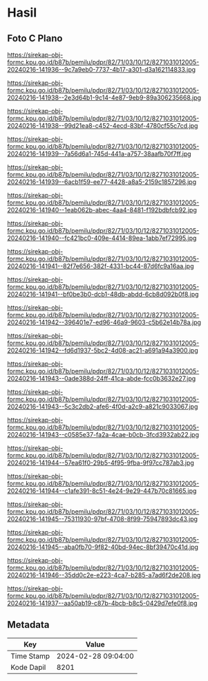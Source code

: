 # Hasil

## Foto C Plano

https://sirekap-obj-formc.kpu.go.id/b87b/pemilu/pdpr/82/71/03/10/12/8271031012005-20240216-141936--9c7a9eb0-7737-4b17-a301-d3a162114833.jpg

https://sirekap-obj-formc.kpu.go.id/b87b/pemilu/pdpr/82/71/03/10/12/8271031012005-20240216-141938--2e3d64b1-9c14-4e87-9eb9-89a306235668.jpg

https://sirekap-obj-formc.kpu.go.id/b87b/pemilu/pdpr/82/71/03/10/12/8271031012005-20240216-141938--99d21ea8-c452-4ecd-83bf-4780cf55c7cd.jpg

https://sirekap-obj-formc.kpu.go.id/b87b/pemilu/pdpr/82/71/03/10/12/8271031012005-20240216-141939--7a56d6a1-745d-441a-a757-38aafb70f7ff.jpg

https://sirekap-obj-formc.kpu.go.id/b87b/pemilu/pdpr/82/71/03/10/12/8271031012005-20240216-141939--6acb1f59-ee77-4428-a8a5-2159c1857296.jpg

https://sirekap-obj-formc.kpu.go.id/b87b/pemilu/pdpr/82/71/03/10/12/8271031012005-20240216-141940--1eab062b-abec-4aa4-8481-f192bdbfcb92.jpg

https://sirekap-obj-formc.kpu.go.id/b87b/pemilu/pdpr/82/71/03/10/12/8271031012005-20240216-141940--fc421bc0-409e-4414-89ea-1abb7ef72995.jpg

https://sirekap-obj-formc.kpu.go.id/b87b/pemilu/pdpr/82/71/03/10/12/8271031012005-20240216-141941--82f7e656-382f-4331-bc44-87d6fc9a16aa.jpg

https://sirekap-obj-formc.kpu.go.id/b87b/pemilu/pdpr/82/71/03/10/12/8271031012005-20240216-141941--bf0be3b0-dcb1-48db-abdd-6cb8d092b0f8.jpg

https://sirekap-obj-formc.kpu.go.id/b87b/pemilu/pdpr/82/71/03/10/12/8271031012005-20240216-141942--396401e7-ed96-46a9-9603-c5b62e14b78a.jpg

https://sirekap-obj-formc.kpu.go.id/b87b/pemilu/pdpr/82/71/03/10/12/8271031012005-20240216-141942--fd6d1937-5bc2-4d08-ac21-a691a94a3900.jpg

https://sirekap-obj-formc.kpu.go.id/b87b/pemilu/pdpr/82/71/03/10/12/8271031012005-20240216-141943--0ade388d-24ff-41ca-abde-fcc0b3632e27.jpg

https://sirekap-obj-formc.kpu.go.id/b87b/pemilu/pdpr/82/71/03/10/12/8271031012005-20240216-141943--5c3c2db2-afe6-4f0d-a2c9-a821c9033067.jpg

https://sirekap-obj-formc.kpu.go.id/b87b/pemilu/pdpr/82/71/03/10/12/8271031012005-20240216-141943--c0585e37-fa2a-4cae-b0cb-3fcd3932ab22.jpg

https://sirekap-obj-formc.kpu.go.id/b87b/pemilu/pdpr/82/71/03/10/12/8271031012005-20240216-141944--57ea61f0-29b5-4f95-9fba-9f97cc787ab3.jpg

https://sirekap-obj-formc.kpu.go.id/b87b/pemilu/pdpr/82/71/03/10/12/8271031012005-20240216-141944--c1afe391-8c51-4e24-9e29-447b70c81665.jpg

https://sirekap-obj-formc.kpu.go.id/b87b/pemilu/pdpr/82/71/03/10/12/8271031012005-20240216-141945--75311930-97bf-4708-8f99-75947893dc43.jpg

https://sirekap-obj-formc.kpu.go.id/b87b/pemilu/pdpr/82/71/03/10/12/8271031012005-20240216-141945--aba0fb70-9f82-40bd-94ec-8bf39470c41d.jpg

https://sirekap-obj-formc.kpu.go.id/b87b/pemilu/pdpr/82/71/03/10/12/8271031012005-20240216-141946--35dd0c2e-e223-4ca7-b285-a7ad6f2de208.jpg

https://sirekap-obj-formc.kpu.go.id/b87b/pemilu/pdpr/82/71/03/10/12/8271031012005-20240216-141937--aa50ab19-c87b-4bcb-b8c5-0429d7efe0f8.jpg


## Metadata

| Key        | Value               |
| ---------- | ------------------- |
| Time Stamp | 2024-02-28 09:04:00 |
| Kode Dapil | 8201                |



